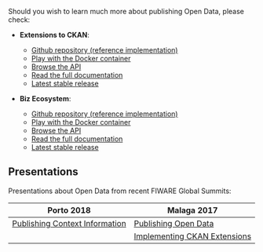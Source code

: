 Should you wish to learn much more about publishing Open Data, please check:

   - **Extensions to CKAN**:
      - [Github repository (reference implementation)](https://github.com/conwetlab/FIWARE-CKAN-Extensions)
      - [Play with the Docker container](https://hub.docker.com/r/fiware/ckan/)
      - [Browse the API](http://docs.ckan.apiary.io/)
      - [Read the full documentation](http://docs.ckan.org/en/latest/)
      - [Latest stable release](https://github.com/conwetlab/FIWARE-CKAN-Extensions/releases/latest)

   - **Biz Ecosystem**:
      - [Github repository (reference implementation)](https://github.com/FIWARE-TMForum/Business-API-Ecosystem)
      - [Play with the Docker container](https://hub.docker.com/r/fiware/business-api-ecosystem/)
      - [Browse the API](http://docs.fiwaretmfbizecosystem.apiary.io/#)
      - [Read the full documentation](http://business-api-ecosystem.readthedocs.io/en/latest/)
      - [Latest stable release](https://github.com/FIWARE-TMForum/Business-API-Ecosystem/releases/latest)


## Presentations

Presentations about Open Data from recent FIWARE Global Summits:

| Porto 2018 | Malaga 2017 |
|------------|-------------|
|[Publishing Context Information](https://www.slideshare.net/FI-WARE/fiware-global-summit-publishing-context-information-as-righttime-open-data)|[Publishing Open Data](https://www.slideshare.net/FI-WARE/fiware-tech-summit-francisco-de-la-vega-publishing-context-info-as-open-data)|
||[Implementing CKAN Extensions](https://www.slideshare.net/FI-WARE/fiware-tech-summit-empower-your-ckan)|